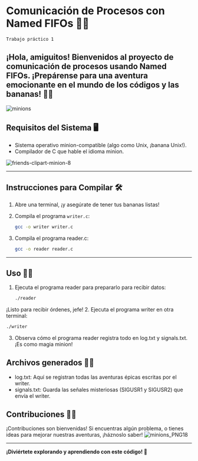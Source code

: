 # Comunicación de Procesos con Named FIFOs 🍌🚀
`Trabajo práctico 1`

¡Hola, amiguitos! Bienvenidos al proyecto de comunicación de procesos usando Named FIFOs. ¡Prepárense para una aventura emocionante en el mundo de los códigos y las bananas! 🍌🎉
---

![minions](https://github.com/Kzamudioq/SOPG/assets/138271936/de274c78-c5b1-4ec7-9dfb-88a55dcb7fcb)


## Requisitos del Sistema 🖥️

- Sistema operativo minion-compatible (algo como Unix, ¡banana Unix!).
- Compilador de C que hable el idioma minion.

![friends-clipart-minion-8](https://github.com/Kzamudioq/SOPG/assets/138271936/bb4a8578-0adb-4d01-b9e4-c2181c62017a)

---

## Instrucciones para Compilar 🛠️

1. Abre una terminal, ¡y asegúrate de tener tus bananas listas!
2. Compila el programa `writer.c`:

   ```bash
   gcc -o writer writer.c
   ```

3. Compila el programa reader.c:
   ```bash
   gcc -o reader reader.c
   ```
---
## Uso 🍌🤖
1. Ejecuta el programa reader para prepararlo para recibir datos:
   
   ```bash
   ./reader
   ```
  ¡Listo para recibir órdenes, jefe!
2. Ejecuta el programa writer en otra terminal:

   ```bash
   ./writer
  ```
3. Observa cómo el programa reader registra todo en log.txt y signals.txt. ¡Es como magia minion!


## Archivos generados 📁🍌

- log.txt: Aquí se registran todas las aventuras épicas escritas por el writer.
- signals.txt: Guarda las señales misteriosas (SIGUSR1 y SIGUSR2) que envía el writer.

## Contribuciones 🍌💬
¡Contribuciones son bienvenidas! Si encuentras algún problema, o tienes ideas para mejorar nuestras aventuras, ¡háznoslo saber!
![minions_PNG18](https://github.com/Kzamudioq/SOPG/assets/138271936/f0635631-1a24-422c-973b-d208f038e643)

---

**¡Diviértete explorando y aprendiendo con este código! 🚀**

